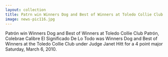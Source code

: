 ```yaml
---
layout: collection
title: Patrn win Winners Dog and Best of Winners at Toledo Collie Club
image: news-pic116.jpg
---
```

Patrón win Winners Dog and Best of Winners at Toledo Collie Club
 Patrón, Colebrae Calibre El Significado De Lo Todo was Winners Dog and Best of Winners at the Toledo Collie Club under Judge Janet Hitt for a 4 point major Saturday, March 6, 2010.

